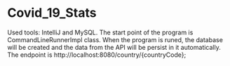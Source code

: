 # Covid_19_Stats
Used tools: IntelliJ and MySQL.
The start point of the program is CommandLineRunnerImpl class.
When the program is runed, the database will be created and the data from the API will be persist in it automatically.
The endpoint is http://localhost:8080/country/{countryCode};
